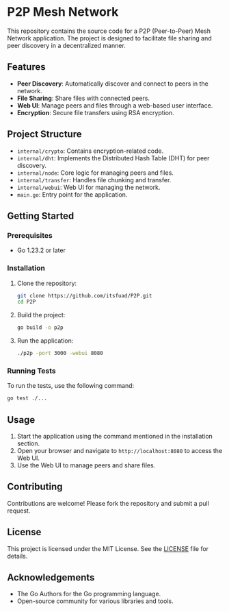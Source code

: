 # P2P Mesh Network

This repository contains the source code for a P2P (Peer-to-Peer) Mesh Network application. The project is designed to facilitate file sharing and peer discovery in a decentralized manner.

## Features

- **Peer Discovery**: Automatically discover and connect to peers in the network.
- **File Sharing**: Share files with connected peers.
- **Web UI**: Manage peers and files through a web-based user interface.
- **Encryption**: Secure file transfers using RSA encryption.

## Project Structure

- `internal/crypto`: Contains encryption-related code.
- `internal/dht`: Implements the Distributed Hash Table (DHT) for peer discovery.
- `internal/node`: Core logic for managing peers and files.
- `internal/transfer`: Handles file chunking and transfer.
- `internal/webui`: Web UI for managing the network.
- `main.go`: Entry point for the application.

## Getting Started

### Prerequisites

- Go 1.23.2 or later

### Installation

1. Clone the repository:
    ```sh
    git clone https://github.com/itsfuad/P2P.git
    cd P2P
    ```

2. Build the project:
    ```sh
    go build -o p2p
    ```

3. Run the application:
    ```sh
    ./p2p -port 3000 -webui 8080
    ```

### Running Tests

To run the tests, use the following command:
```sh
go test ./...
```

## Usage

1. Start the application using the command mentioned in the installation section.
2. Open your browser and navigate to `http://localhost:8080` to access the Web UI.
3. Use the Web UI to manage peers and share files.

## Contributing

Contributions are welcome! Please fork the repository and submit a pull request.

## License

This project is licensed under the MIT License. See the [LICENSE](LICENSE) file for details.

## Acknowledgements

- The Go Authors for the Go programming language.
- Open-source community for various libraries and tools.
